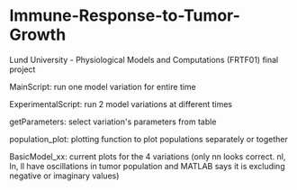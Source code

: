 # Immune-Response-to-Tumor-Growth
Lund University - Physiological Models and Computations (FRTF01) final project

MainScript: run one model variation for entire time

ExperimentalScript: run 2 model variations at different times

getParameters: select variation's parameters from table

population_plot: plotting function to plot populations separately or together

BasicModel_xx: current plots for the 4 variations (only nn looks correct. nl, ln, ll have oscillations in tumor population and MATLAB says it is excluding negative or imaginary values)
